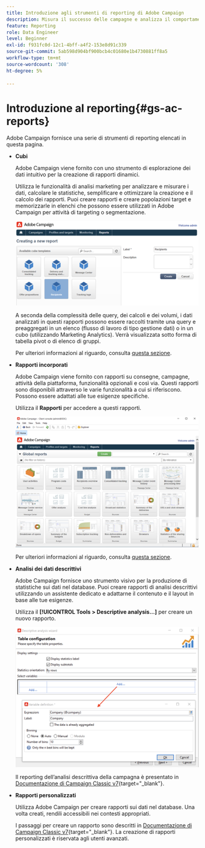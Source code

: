 ```yaml
---
title: Introduzione agli strumenti di reporting di Adobe Campaign
description: Misura il successo delle campagne e analizza il comportamento degli utenti
feature: Reporting
role: Data Engineer
level: Beginner
exl-id: f931fc0d-12c1-4bff-a4f2-153e8d91c339
source-git-commit: 5ab598d904bf900bcb4c01680e1b4730881ff8a5
workflow-type: tm+mt
source-wordcount: '308'
ht-degree: 5%

---
```


# Introduzione al reporting{#gs-ac-reports}

Adobe Campaign fornisce una serie di strumenti di reporting elencati in questa pagina.

* **Cubi**

  Adobe Campaign viene fornito con uno strumento di esplorazione dei dati intuitivo per la creazione di rapporti dinamici.

  Utilizza le funzionalità di analisi marketing per analizzare e misurare i dati, calcolare le statistiche, semplificare e ottimizzare la creazione e il calcolo dei rapporti. Puoi creare rapporti e creare popolazioni target e memorizzarle in elenchi che possono essere utilizzati in Adobe Campaign per attività di targeting o segmentazione.

  ![](assets/create-a-report.png)

  A seconda della complessità delle query, dei calcoli e dei volumi, i dati analizzati in questi rapporti possono essere raccolti tramite una query e preaggregati in un elenco (flusso di lavoro di tipo gestione dati) o in un cubo (utilizzando Marketing Analytics). Verrà visualizzata sotto forma di tabella pivot o di elenco di gruppi.

  Per ulteriori informazioni al riguardo, consulta [questa sezione](gs-cubes.md).

* **Rapporti incorporati**

  Adobe Campaign viene fornito con rapporti su consegne, campagne, attività della piattaforma, funzionalità opzionali e così via. Questi rapporti sono disponibili attraverso le varie funzionalità a cui si riferiscono. Possono essere adattati alle tue esigenze specifiche.

  Utilizza il **Rapporti** per accedere a questi rapporti.

  ![](assets/built-in-reports.png)

  Per ulteriori informazioni al riguardo, consulta [questa sezione](built-in-reports.md).

* **Analisi dei dati descrittivi**

  Adobe Campaign fornisce uno strumento visivo per la produzione di statistiche sui dati nel database. Puoi creare rapporti di analisi descrittivi utilizzando un assistente dedicato e adattarne il contenuto e il layout in base alle tue esigenze.

  Utilizza il **[!UICONTROL Tools > Descriptive analysis...]** per creare un nuovo rapporto.

  ![](assets/desc-analysis-report.png)

  Il reporting dell’analisi descrittiva della campagna è presentato in [Documentazione di Campaign Classic v7](https://experienceleague.adobe.com/docs/campaign-classic/using/reporting/analyzing-populations/about-descriptive-analysis.html?lang=it){target="_blank"}.

* **Rapporti personalizzati**

  Utilizza Adobe Campaign per creare rapporti sui dati nel database. Una volta creati, rendili accessibili nei contesti appropriati.

  I passaggi per creare un rapporto sono descritti in [Documentazione di Campaign Classic v7](https://experienceleague.adobe.com/docs/campaign-classic/using/reporting/creating-new-reports/about-reports-creation-in-campaign.html){target="_blank"}. La creazione di rapporti personalizzati è riservata agli utenti avanzati.
